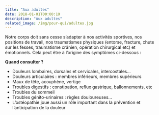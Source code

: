 ```yaml
---
title: "Aux adultes"
date: 2018-01-01T00:00:10
description: "Aux adultes"
related_image: /img/pour-qui/adultes.jpg
---
```


Notre corps doit sans cesse s’adapter à nos activités sportives, nos positions de travail, nos traumatismes physiques (entorse, fracture, chute sur les fesses, traumatisme crânien, opération chirurgical etc) et émotionnels. Cela peut être à l’origine des symptômes ci-dessous :

**Quand consulter ?**
    
- Douleurs lombaires, dorsales et cervicales, intercostales…
- Douleurs articulaires : membres inférieurs, membres supérieurs
- Maux de tête, acouphène, vertige
- Troubles digestifs : constipation, reflux gastrique, ballonnements, etc
- Troubles du sommeil
- Troubles génito-urinaires : règles douloureuses…
- L’ostéopathie joue aussi un rôle important dans la prévention et l’anticipation de la douleur
